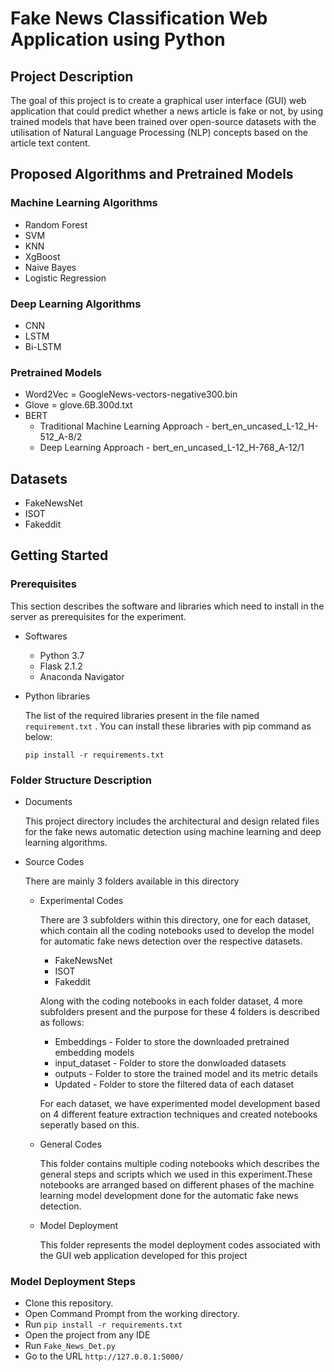 #  Fake News Classification Web Application using Python

## Project Description

The goal of this project is to create a graphical user interface (GUI) web application that could predict whether a news article is fake or not, by using trained models that have been trained over open-source datasets with the utilisation of Natural Language Processing (NLP) concepts based on the article text content.

## Proposed Algorithms and Pretrained Models

### Machine Learning Algorithms

* Random Forest
* SVM
* KNN
* XgBoost
* Naive Bayes
* Logistic Regression


### Deep Learning Algorithms

* CNN
* LSTM
* Bi-LSTM

### Pretrained Models

* Word2Vec = GoogleNews-vectors-negative300.bin
* Glove = glove.6B.300d.txt
* BERT 
   * Traditional Machine Learning Approach
            - bert_en_uncased_L-12_H-512_A-8/2
  * Deep Learning Approach
            - bert_en_uncased_L-12_H-768_A-12/1


## Datasets
* FakeNewsNet
* ISOT
* Fakeddit

## Getting Started

### Prerequisites

This section describes the software and libraries which need to install in the server as prerequisites for the experiment.

* Softwares

    * Python 3.7
    * Flask 2.1.2
    * Anaconda Navigator

* Python libraries

    The list of the required libraries present in the file named `requirement.txt` . You can install these libraries with pip command as below:

    `pip install -r requirements.txt`
    

### Folder Structure Description

* Documents

    This project directory  includes the architectural and design related files for the fake news automatic detection using machine learning and deep learning algorithms.

* Source Codes

    There are mainly 3 folders available in this directory 

    * Experimental Codes

       There are 3 subfolders within this directory, one for each dataset, which contain all the coding notebooks used to develop the model for automatic fake news detection over the respective datasets.

       * FakeNewsNet
       * ISOT
       * Fakeddit
       
       Along with the coding notebooks in each folder dataset, 4 more subfolders present and the purpose for these 4 folders is described as follows:

       * Embeddings -  Folder to store the downloaded pretrained embedding models 
       * input_dataset - Folder to store the donwloaded datasets 
       * outputs - Folder to store the trained model and its metric details
       * Updated - Folder to store the filtered data of each dataset 
     
       For each dataset, we have experimented model development based on 4 different feature extraction techniques and created notebooks seperatly based on this.


    * General Codes

        This folder contains multiple coding notebooks which describes the general steps and scripts which we used in this experiment.These notebooks are arranged based on different phases of the machine learning model development done for the automatic fake news detection.

    * Model Deployment

        This folder represents the model deployment codes associated with the GUI web application developed for this project



### Model Deployment Steps

- Clone this repository.
- Open Command Prompt from the working directory.
- Run `pip install -r requirements.txt`
- Open the project from any IDE
- Run `Fake_News_Det.py`
- Go to the URL `http://127.0.0.1:5000/`




